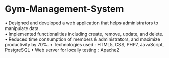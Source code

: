 # Gym-Management-System

• Designed and developed a web application that helps administrators to manipulate data.               
• Implemented functionalities including create, remove, update, and delete.
• Reduced time consumption of members & administrators, and maximize productivity by 70%.
• Technologies used : HTML5, CSS, PHP7, JavaScript, PostgreSQL 
• Web server for locally testing : Apache2
